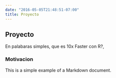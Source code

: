 ```yaml
---
date: "2016-05-05T21:48:51-07:00"
title: Proyecto
---
```


## Proyecto
En palabaras simples, que es 10x Faster con R?,  

### Motivacion

This is a simple example of a Markdown document.












